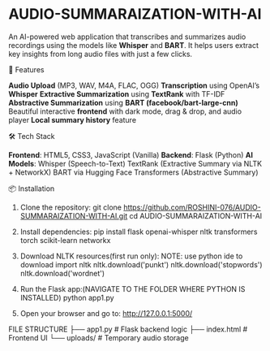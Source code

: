 # AUDIO-SUMMARAIZATION-WITH-AI

An AI-powered web application that transcribes and summarizes audio recordings using the  models like **Whisper** and **BART**. It helps users extract key insights from long audio files with just a few clicks.

🚀 Features

 **Audio Upload** (MP3, WAV, M4A, FLAC, OGG)
 **Transcription** using OpenAI’s **Whisper**
 **Extractive Summarization** using **TextRank** with TF-IDF
 **Abstractive Summarization** using **BART (facebook/bart-large-cnn)**
 Beautiful interactive **frontend** with dark mode, drag & drop, and audio player
 **Local summary history** feature

 🛠️ Tech Stack

**Frontend**: HTML5, CSS3, JavaScript (Vanilla)
 **Backend**: Flask (Python)
 **AI Models**:
   Whisper (Speech-to-Text)
   TextRank (Extractive Summary via NLTK + NetworkX)
   BART via Hugging Face Transformers (Abstractive Summary)

📦 Installation

1. Clone the repository:
git clone https://github.com/ROSHINI-076/AUDIO-SUMMARAIZATION-WITH-AI.git
cd AUDIO-SUMMARAIZATION-WITH-AI

2. Install dependencies:
pip install flask openai-whisper nltk transformers torch scikit-learn networkx

3. Download NLTK resources(first run only):
   NOTE: use python ide to download 
import nltk
nltk.download('punkt')
nltk.download('stopwords')
nltk.download('wordnet')

4. Run the Flask app:(NAVIGATE TO THE FOLDER WHERE PYTHON IS INSTALLED)
python app1.py

5. Open your browser and go to:
   http://127.0.0.1:5000/



FILE STRUCTURE
├── app1.py              # Flask backend logic
├── index.html           # Frontend UI
└── uploads/             # Temporary audio storage

